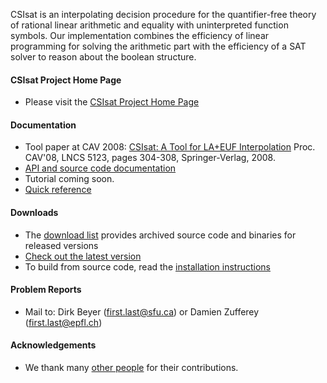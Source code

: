 CSIsat is an interpolating decision procedure for the quantifier-free theory of rational linear arithmetic and equality with uninterpreted function symbols.  Our implementation combines the efficiency of linear programming for solving the arithmetic part with the efficiency of a SAT solver to reason about the boolean structure.

#### CSIsat Project Home Page ####
  * Please visit the [CSIsat Project Home Page](http://www.cs.sfu.ca/~dbeyer/CSIsat/)

#### Documentation ####
  * Tool paper at CAV 2008: [CSIsat: A Tool for LA+EUF Interpolation](http://www.cs.sfu.ca/~dbeyer/Publications/2008-CAV.CSIsat_Interpolation_for_LA_EUF.pdf) Proc. CAV'08, LNCS 5123, pages 304-308, Springer-Verlag, 2008.
  * [API and source code documentation](http://www.cs.sfu.ca/~dbeyer/CSIsat/csisat-1.2_doc/)
  * Tutorial coming soon.
  * [Quick reference](http://code.google.com/p/csisat/source/browse/trunk/ReadMe.txt)

#### Downloads ####
  * The [download list](http://code.google.com/p/csisat/downloads/list) provides archived source code and binaries for released versions
  * [Check out the latest version](http://code.google.com/p/csisat/source/checkout)
  * To build from source code, read the [installation instructions](http://code.google.com/p/csisat/source/browse/trunk/Install.txt)

#### Problem Reports ####
  * Mail to: Dirk Beyer (first.last@sfu.ca) or Damien Zufferey (first.last@epfl.ch)

#### Acknowledgements ####
  * We thank many [other people](http://www.cs.sfu.ca/~dbeyer/CSIsat/index.html#Acknowledgements) for their contributions.